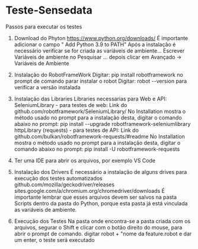 # Teste-Sensedata
Passos para executar os testes

1. Download do Phyton https://www.python.org/downloads/ É importante adicionar o campo " Add Python 3.9 to PATH" Após a instalação é necessário verificar se for criada as variáveis de ambiente... Escrever Variáveis de ambiente no Pesquisar ... depois clicar em Avançado -> Variáveis de Ambiente

2. Instalação do RobotFrameWork Digitar: pip install robotframework no prompt de comando parar instalar o robot Digitar: robot --version para verificar a versão instalada

3. Instalação das Libraries Libraries necessarias para Web e API: SeleniumLibrary - para testes de web: Link do github.com/robotframework/SeleniumLibrary/ No Installation mostra o método usado no prompt para a instalação desta, digitar o comando abaixo no prompt: pip install --upgrade robotframework-seleniumlibrary httpLibrary (requests) - para testes de API: Link do github.com/bulkan/robotframework-requests/#readme No Installation mostra o método usado no prompt para a instalação desta, digitar o comando abaixo no prompt: pip install -U robotframework-requests

4. Ter uma IDE para abrir os arquivos, por exemplo VS Code

5. Instalação dos Drivers É necessário a instalação de alguns drives para execução dos testes automatizados github.com/mozilla/geckodriver/releases sites.google.com/a/chromium.org/chromedriver/downloads É importante lembrar que esses arquivos devem ser salvos na pasta Scripts dentro da pasta do Python, porque esta pasta já está vinculada as variáveis de ambiente.

6. Execução dos Testes Na pasta onde encontra-se a pasta criada com os arquivos, segurar o Shift e clicar com o botão direito do mouse, para abrir o prompt de comando. digitar robot + "nome da feature.robot e dar um enter, o teste será executado
